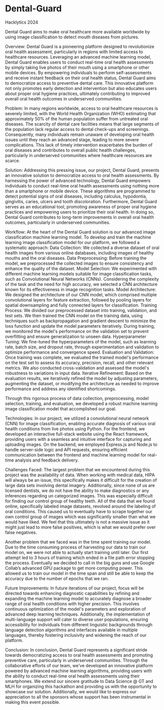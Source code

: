 # Dental-Guard
Hacklytics 2024

Dental Guard aims to make oral healthcare more available worldwide by using image classification to detect mouth diseases from pictures.

Overview:
Dental Guard is a pioneering platform designed to revolutionize oral health assessment, particularly in regions with limited access to healthcare resources. Leveraging an advanced machine learning model, Dental Guard enables users to conduct real-time oral health assessments by simply taking live photos of their mouth using a smartphone or other mobile devices.
By empowering individuals to perform self-assessments and receive instant feedback on their oral health status, Dental Guard aims to democratize access to preventive dental care. This innovative platform not only promotes early detection and intervention but also educates users about proper oral hygiene practices, ultimately contributing to improved overall oral health outcomes in underserved communities.

Problem:
In many regions worldwide, access to oral healthcare resources is severely limited, with the World Health Organization (WHO) estimating that approximately 50% of the human population suffer from untreated oral diseases. The scarcity of dental care facilities means that large segments of the population lack regular access to dental check-ups and screenings. Consequently, many individuals remain unaware of developing oral health issues until they reach an advanced stage, leading to more severe complications. This lack of timely intervention exacerbates the burden of oral diseases and contributes to overall public health challenges, particularly in underserved communities where healthcare resources are scarce.

Solution:
Addressing this pressing issue, our project, Dental Guard, presents an innovative solution to democratize access to oral health assessments. By harnessing the power of advanced technology, Dental Guard empowers individuals to conduct real-time oral health assessments using nothing more than a smartphone or mobile device. These algorithms are programmed to detect potential signs of oral diseases, including calculus, hypodontia, gingivitis, caries, ulcers and tooth discoloration. Furthermore, Dental Guard serves as an educational tool, promoting awareness of proper oral hygiene practices and empowering users to prioritize their oral health. In doing so, Dental Guard contributes to long-term improvements in overall oral health outcomes, particularly in underserved communities.

Workflow:
At the heart of the Dental Guard solution is our advanced image classification machine learning model. To develop and train the machine learning image classification model for our platform, we followed a systematic approach:
Data Collection: We collected a diverse dataset of oral health images from various online databases, including images of healthy mouths and the oral diseases. 
Data Preprocessing: Before training the model, we preprocessed the collected images to ensure consistency and enhance the quality of the dataset.
Model Selection: We experimented with different machine learning models suitable for image classification tasks, such as Convolutional Neural Networks (CNNs). Considering the complexity of the task and the need for high accuracy, we selected a CNN architecture known for its effectiveness in image recognition tasks.
Model Architecture: We designed the architecture of our CNN model, which comprised multiple convolutional layers for feature extraction, followed by pooling layers for spatial downsampling and fully connected layers for classification.
Training Process: We divided our preprocessed dataset into training, validation, and test sets. We then trained the CNN model on the training data, using techniques such as backpropagation and gradient descent to minimize the loss function and update the model parameters iteratively. During training, we monitored the model's performance on the validation set to prevent overfitting and ensure generalization to unseen data.
Hyperparameter Tuning: We fine-tuned the hyperparameters of the model, such as learning rate, batch size, and dropout rate, through experimentation and validation to optimize performance and convergence speed.
Evaluation and Validation: Once training was complete, we evaluated the trained model's performance on the test set to assess its accuracy, precision, recall, and other relevant metrics. We also conducted cross-validation and assessed the model's robustness to variations in input data.
Iterative Refinement: Based on the evaluation results, we iteratively refined the model by adjusting parameters, augmenting the dataset, or modifying the architecture as needed to improve performance and address any identified shortcomings.


Through this rigorous process of data collection, preprocessing, model selection, training, and evaluation, we developed a robust machine learning image classification model that accomplished our goal.


Technologies:
In our project, we utilized a convolutional neural network (CNN) for image classification, enabling accurate diagnosis of various oral health conditions from live photos using Python. For the frontend, we developed an interactive full-stack website using the React framework, providing users with a seamless and intuitive interface for capturing and uploading images. On the backend, we employed Express.js and Node.js to handle server-side logic and API requests, ensuring efficient communication between the frontend and machine learning model for real-time analysis and feedback delivery. 

Challenges Faced:
The largest problem that we encountered during this project was the availability of data. When working with medical data, HIPA will always be an issue, this specifically makes it difficult for the creation of large data sets involving dental imagery. Additionally, since none of us are licensed dentists, we do not have the ability to make diagnostics or any inferences regarding un categorized images. This was especially difficult for finding our control group of healthy teeth. All of the data that we found online, specifically labeled image datasets, revolved around the labeling of oral conditions. This caused us to eventually have to scrape together our own control group of images which was significantly smaller than what we would have liked. We feel that this ultimately is not a massive issue as it might just lead to more false positives, which is what we would prefer over false negatives. 

Another problem that we faced was in the time spent training our model. Due to the time consuming process of harvesting our data to train our model on, we were not able to actually start training until later. Our first attempt led to 3 hours of training which ended in a file path error stopping the process. Eventually we decided to call in the big guns and use Google Collab’s advanced GPU package to get more computing power. This allowed us to train our model in the time span and still be able to keep the accuracy due to the number of epochs that we ran.

Future Improvements:
In future iterations of our project, focus will be directed towards enhancing diagnostic capabilities by refining and expanding the machine learning model to accurately diagnose a broader range of oral health conditions with higher precision. This involves continuous optimization of the model's parameters and exploration of advanced deep learning techniques. Additionally, the implementation of multi-language support will cater to diverse user populations, ensuring accessibility for individuals from different linguistic backgrounds through language detection algorithms and interfaces available in multiple languages, thereby fostering inclusivity and widening the reach of our platform.

Conclusion:
In conclusion, Dental Guard represents a significant stride towards democratizing access to oral health assessments and promoting preventive care, particularly in underserved communities. Through the collaborative efforts of our team, we've developed an innovative platform powered by advanced machine learning algorithms, providing users with the ability to conduct real-time oral health assessments using their smartphones. We extend our sincere gratitude to Data Science @ GT and MLH for organizing this hackathon and providing us with the opportunity to showcase our solution. Additionally, we would like to express our appreciation to all the sponsors whose support has been instrumental in making this event possible.
